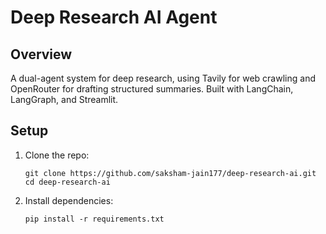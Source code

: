 # Deep Research AI Agent

## Overview

A dual-agent system for deep research, using Tavily for web crawling and OpenRouter for drafting structured summaries. Built with LangChain, LangGraph, and Streamlit.

## Setup

1. Clone the repo:

    ``` 
    git clone https://github.com/saksham-jain177/deep-research-ai.git
   cd deep-research-ai 
   ```

2. Install dependencies:

   ``` pip install -r requirements.txt ```
